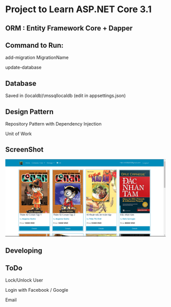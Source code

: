 # Project to Learn ASP.NET Core 3.1 

## ORM : Entity Framework Core + Dapper

## Command to Run:
add-migration MigrationName

update-database

## Database 
Saved in (localdb)\mssqllocaldb
(edit in appsettings.json)

## Design Pattern
Repository Pattern with Dependency Injection

Unit of Work

## ScreenShot
![Alt text](./Capture.png "ScreenShot")

## Developing

## ToDo
Lock/Unlock User

Login with Facebook / Google

Email 


